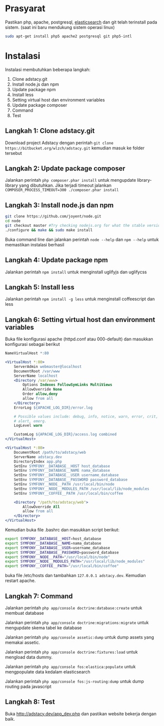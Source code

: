 # Prasyarat
Pastikan php, apache, postgresql, [elasticsearch](http://www.elasticsearch.org/guide/reference/setup/installation/) dan git telah terinstall pada sistem. (saat ini baru mendukung sistem operasi linux)

```sh
sudo apt-get install php5 apache2 postgresql git php5-intl
```

# Instalasi
Instalasi membutuhkan beberapa langkah:

1.  Clone adstacy.git
2.  Install node.js dan npm
3.  Update package npm
4.  Install less
5.  Setting virtual host dan environment variables
6.  Update package composer
7.  Command
8.  Test

## Langkah 1: Clone adstacy.git
Download project Adstacy dengan perintah `git clone https://bitbucket.org/wlzch/adstacy.git` kemudian masuk ke folder tersebut

## Langkah 2: Update package composer
Jalankan perintah `php composer.phar install` untuk mengupdate library-library yang dibutuhkan. Jika terjadi timeout jalankan `COMPOSER_PROCESS_TIMEOUT=300 ./composer.phar install`

## Langkah 3: Install node.js dan npm
```sh
git clone https://github.com/joyent/node.git
cd node
git checkout master #Try checking nodejs.org for what the stable version is
./configure && make && sudo make install
```

Buka command line dan jalankan perintah `node --help` dan `npm --help` untuk memastikan instalasi berhasil

## Langkah 4: Update package npm
Jalankan perintah `npm install` untuk menginstall uglifyjs dan uglifycss

## Langkah 5: Install less
Jalankan perintah `npm install -g less` untuk menginstall coffeescript dan less

## Langkah 6: Setting virtual host dan environment variables
Buka file konfigurasi apache (httpd.conf atau 000-default) dan masukkan konfigurasi sebagai berikut

```apache
NameVirtualHost *:80

<VirtualHost *:80>
	ServerAdmin webmaster@localhost
	DocumentRoot /var/www
	ServerName localhost
	<Directory /var/www>
		Options Indexes FollowSymLinks MultiViews
		AllowOverride None
		Order allow,deny
		allow from all
	</Directory>
	ErrorLog ${APACHE_LOG_DIR}/error.log

	# Possible values include: debug, info, notice, warn, error, crit,
	# alert, emerg.
	LogLevel warn

	CustomLog ${APACHE_LOG_DIR}/access.log combined
</VirtualHost>

<VirtualHost *:80>
    DocumentRoot /path/to/adstacy/web
    ServerName adstacy.dev
    DirectoryIndex app.php
    SetEnv SYMFONY__DATABASE__HOST host_database
    SetEnv SYMFONY__DATABASE__NAME nama_database
    SetEnv SYMFONY__DATABASE__USER username_database
    SetEnv SYMFONY__DATABASE__PASSWORD password_database
    SetEnv SYMFONY__NODE__PATH /usr/local/bin/node
    SetEnv SYMFONY__NODE__MODULES_PATH /usr/local/lib/node_modules
    SetEnv SYMFONY__COFFEE__PATH /usr/local/bin/coffee

    <Directory "/path/to/adstacy/web">
        AllowOverride All
        allow from all
    </Directory>
</VirtualHost>
```

Kemudian buka file .bashrc dan masukkan script berikut:

``` sh
export SYMFONY__DATABASE__HOST=host_database
export SYMFONY__DATABASE__NAME=nama_database
export SYMFONY__DATABASE__USER=username_database
export SYMFONY__DATABASE__PASSWORD=password_database
export SYMFONY__NODE__PATH="/usr/local/bin/node"
export SYMFONY__NODE__MODULES_PATH="/usr/local/lib/node_modules"
export SYMFONY__COFFEE__PATH="/usr/local/bin/coffee"
```

buka file /etc/hosts dan tambahkan `127.0.0.1 adstacy.dev`. Kemudian restart apache.

## Langkah 7: Command
Jalankan perintah `php app/console doctrine:database:create` untuk membuat database

Jalankan perintah `php app/console doctrine:migrations:migrate` untuk mengupdate skema tabel ke database

Jalankan perintah `php app/console assetic:dump` untuk dump assets yang memakai assetic.

Jalankan perintah `php app/console doctrine:fixtures:load` untuk mengload data dummy.

Jalankan perintah `php app/console fos:elastica:populate` untuk mengpopulate data kedalam elasticsearch

Jalankan perintah `php app/console fos:js-routing:dump` untuk dump routing pada javascript

## Langkah 8: Test
Buka http://adstacy.dev/app_dev.php dan pastikan website bekerja dengan baik.
